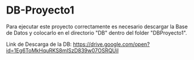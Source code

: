 # DB-Proyecto1

Para ejecutar este proyecto correctamente es necesario descargar la Base de Datos y colocarlo en el directorio "DB" dentro del  folder "DBProyecto1".

Link de Descarga de la DB:
https://drive.google.com/open?id=1Eg6ToMkHquRKS8mISzD839w07OSRQUil
